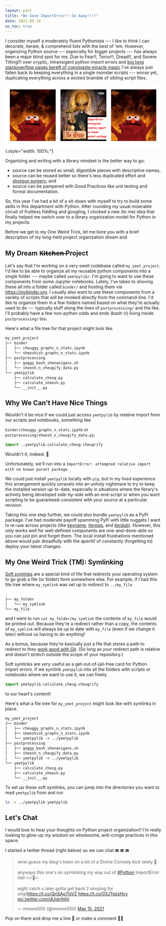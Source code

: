```yaml
---
layout: post
title: "Be Gone ImportError!! Go Away!!!!"
date: 2021-05-14
no_toc: true
---
```


I consider myself a moderately fluent Pythonista --- I like to think I can decorate, iterate, & comprehend lists with the best of 'em.
However, organizing Python source --- especially for bigger projects --- has always been a major blind spot for me.
Due to Fear!!, Terror!!, Dread!!, and Severe Tilting!!! over cryptic, intransigent python import errors and [big long stackoverflow pages bereft of copy/paste miracle magic](https://stackoverflow.com/q/14132789) I've always just fallen back to keeping everything in a single monster scripts --- worse yet, duplicating everything across a wicked bramble of sibling script files.

![humorous, relatable memes](/resources/be-gone-lilmayo.png){:style="width: 100%;"}

Organizing and writing with a library mindset is the better way to go:
* source can be stored as small, digestible pieces with descriptive names,
* source can be reused better so there's less duplicated effort and [shotgun surgery](https://en.wikipedia.org/wiki/Shotgun_surgery), and
* source can be pampered with Good Practices like unit testing and formal documentation.

So, this year I've had a bit of a sit-down with myself to try to build some skills in this department with Python.
After rounding my usual miserable circuit of fruitless fiddling and googling, I clocked a new (to me) idea that finally helped me switch over to a library organization model for Python in my projects.

Before we get to my One Weird Trick, let me bore you with a brief description of my long-held project organization dream and

## My Dream K̶i̶t̶c̶h̶e̶n̶ Project

Let's say that I'm working on a very swell codebase called `my_yeet_project`.
I'd like to be able to organize all my reusable python components into a single folder --- maybe called `yeetpylib/`.
I'm going to want to use these components from some Jupyter notebooks.
Lately, I've taken to shoving these all into a folder called `binder/` and hosting them via <https://mybinder.org>.
I usually also want to use these components from a variety of scripts that will be invoked directly from the command-line.
I'd like to organize them in a few folders named based on what they're actually used to do --- typically stuff along the lines of `postprocessing/` and the like.
I'll probably have a few non-python odds and ends (bash :roll_eyes:) living inside `postprocessing/` too.

Here's what a file tree for that project might look like.

```
my_yeet_project
├── binder
│   ├── cheuggy_graphs_n_stats.ipynb
│   └── sheeshish_graphs_n_stats.ipynb
├── postprocessing
│   ├── gaggy_bash_shenanigans.sh
│   └── sheesh_n_cheugify_data.py
└── yeetpylib
    ├── calculate_cheug.py
    ├── calculate_sheesh.py
    └── __init__.py
```

## Why We Can't Have Nice Things

Wouldn't it be nice if we could just access `yeetpylib` by relative import from our scripts and notebooks, something like

`binder/cheuggy_graphs_n_stats.ipyhb` or `postprocessing/sheesh_n_cheugify_data.py`:
```python
import ..yeetpylib.calculate_cheug.cheugrify
```

Wouldn't it, indeed.
:thinking:

Unfortunately, we'll run into a `ImportError: attempted relative import with no known parent package`.

We could just install `yeetpylib` locally with `pip`, but in my *lived experience* this arrangement quickly unravels into an unholy nightmare to try to keep the installed version up-to-date, especially in situations where the library's actively being developed side-by-side with an end-script or when you want scripting to be guaranteed-consistent with your source at a particular revision.

Taking this one step further, we could also bundle `yeetpylib` as a PyPi package.
I've had moderate payoff spamming PyPi with little nuggets I want to re-use across projects (like [keyname](https://pypi.org/project/keyname/), [iterpop](https://pypi.org/project/iterpop/), and [iterdub](https://pypi.org/project/iterdub/)).
However, this only works well for well-defined components are one-and-done-able so you can just pin and forget them.
The local install frustrations mentioned above would pair dreadfully with the aperitif of constantly (forgetting to) deploy your latest changes.

## My One Weird Trick (TM): Symlinking

[Soft symlinks](https://en.wikipedia.org/wiki/Symbolic_link) are a special kind of file that redirects your operating system to go grab a file (or folder) form somewhere else.
For example, if I had this file tree where `my_symlink` was set up to redirect to `../my_file`

```
.
├── my_folder
│   └── my_symlink
└── my_file
```

and I were to run `cat my_folder/my_symlink` the contents of `my_file` would be printed out.
Because they're a redirect rather than a copy, the contents of `my_symlink` will always be up to date with `my_file` (even if we change it later) without us having to do anything!

As a bonus, because they're basically just a file that stores a path to redirect to they [work good with Git](https://mokacoding.com/blog/symliks-in-git/).
(So long as your redirect path is relative and doesn't stretch outside the scope of your repository.)

Soft symlinks are *very* useful as a get-out-of-jail-free card for Python import errors.
If we symlink `yeetpylib` into all the folders with scripts or notebooks where we want to use it, we can freely
```python
import yeetpylib.calculate_cheug.cheugrify
```
to our heart's content!

Here's what a file tree for `my_yeet_project` might look like with symlinks in place.

```
my_yeet_project
├── binder
│   ├── cheuggy_graphs_n_stats.ipynb
│   ├── sheeshish_graphs_n_stats.ipynb
│   └── yeetpylib -> ../yeetpylib
├── postprocessing
│   ├── gaggy_bash_shenanigans.sh
│   ├── sheesh_n_cheugify_data.py
│   └── yeetpylib -> ../yeetpylib
└── yeetpylib
    ├── calculate_cheug.py
    ├── calculate_sheesh.py
    └── __init__.py
```

To set up these soft symlinks, you can jump into the directories you want to read `yeetpylib` from and run
```bash
ln -s ../yeetpylib yeetpylib
```

## Let's Chat

I would love to hear your thoughts on Python project organization!!
I'm really looking to glow-up my wisdom on wholesome, anti-cringe practices in this space.

I started a twitter thread (right below) so we can chat :phone: :phone: :phone:

<blockquote class="twitter-tweet"><p lang="en" dir="ltr">wow guess my blog&#39;s been on a bit of a Divine Comedy kick lately 🥴<br><br>anyways this one&#39;s on symlinking my way out of <a href="https://twitter.com/hashtag/Python?src=hash&amp;ref_src=twsrc%5Etfw">#Python</a> ImportError hell 🔥🔥🐍🔥<br><br>aight catch u later gotta get back 2 simping for virgil<a href="https://t.co/QnSAo7IsVZ">https://t.co/QnSAo7IsVZ</a> <a href="https://t.co/03JTezsHcy">https://t.co/03JTezsHcy</a> <a href="https://t.co/dUqjrIhihI">pic.twitter.com/dUqjrIhihI</a></p>&mdash; mmore500 (@mmore500) <a href="https://twitter.com/mmore500/status/1393392310554177536?ref_src=twsrc%5Etfw">May 15, 2021</a></blockquote> <script async src="https://platform.twitter.com/widgets.js" charset="utf-8"></script>

Pop on there and drop me a line :fishing_pole_and_fish: or make a comment :raising_hand_woman:
